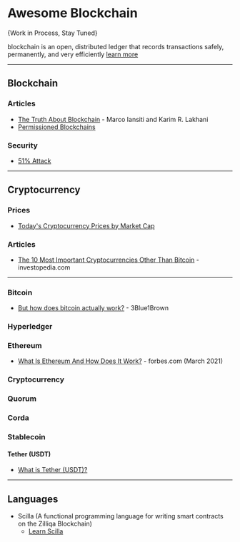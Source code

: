 # Awesome Blockchain

{Work in Process, Stay Tuned}

blockchain is an open, distributed ledger that records transactions safely, permanently, and very efficiently [learn more](https://hbr.org/2017/01/the-truth-about-blockchain)

-----

## Blockchain

### Articles
* [The Truth About Blockchain](https://hbr.org/2017/01/the-truth-about-blockchain) - Marco Iansiti and Karim R. Lakhani
* [Permissioned Blockchains](https://www.investopedia.com/terms/p/permissioned-blockchains.asp)

### Security
* [51% Attack](https://www.investopedia.com/terms/1/51-attack.asp)


-----

## Cryptocurrency

### Prices
* [Today's Cryptocurrency Prices by Market Cap](https://coinmarketcap.com/)

### Articles
* [The 10 Most Important Cryptocurrencies Other Than Bitcoin](https://www.investopedia.com/tech/most-important-cryptocurrencies-other-than-bitcoin) - investopedia.com

-----

### Bitcoin
* [But how does bitcoin actually work?](https://www.youtube.com/watch?v=bBC-nXj3Ng4) - 3Blue1Brown

### Hyperledger

### Ethereum
* [What Is Ethereum And How Does It Work?](https://www.forbes.com/advisor/investing/what-is-ethereum-ether/) - forbes.com (March 2021)

### Cryptocurrency

### Quorum

### Corda


### Stablecoin
#### Tether (USDT)
* [What is Tether (USDT)?](https://www.youtube.com/watch?v=Kt0HlIP06d8)

-----
## Languages
 * Scilla (A functional programming language for writing smart contracts on the Zilliqa Blockchain)
   * [Learn Scilla](https://learnscilla.com/home) 
